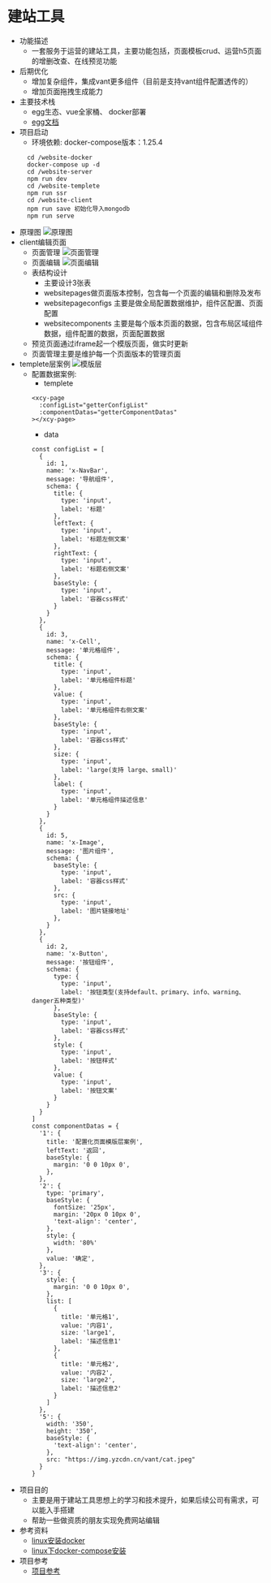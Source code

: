 # 建站工具
+ 功能描述
  + 一套服务于运营的建站工具，主要功能包括，页面模板crud、运营h5页面的增删改查、在线预览功能
+ 后期优化
  + 增加复杂组件，集成vant更多组件（目前是支持vant组件配置透传的）
  + 增加页面拖拽生成能力
+ 主要技术栈
  + egg生态、vue全家桶、 docker部署
  + [egg文档](https://eggjs.github.io/)
+ 项目启动
  + 环境依赖: docker-compose版本：1.25.4
  ```
    cd /website-docker
    docker-compose up -d
    cd /website-server
    npm run dev
    cd /website-templete
    npm run ssr
    cd /website-client
    npm run save 初始化导入mongodb
    npm run serve
  ```
+ 原理图
  ![原理图](https://graph.baidu.com/resource/121d6d73565c34b6e4c6101585895640.jpg)
+ client编辑页面
  + 页面管理
  ![页面管理](https://graph.baidu.com/resource/121dbedafa7d0e446675401586052268.jpg)
  + 页面编辑
  ![页面编辑](https://graph.baidu.com/resource/121644244960de12fd58f01586052325.jpg)
  + 表结构设计
    + 主要设计3张表
    + websitepages做页面版本控制，包含每一个页面的编辑和删除及发布
    + websitepageconfigs 主要是做全局配置数据维护，组件区配置、页面配置
    + websitecomponents 主要是每个版本页面的数据，包含布局区域组件数据，组件配置的数据，页面配置数据
  + 预览页面通过iframe起一个模版页面，做实时更新
  + 页面管理主要是维护每一个页面版本的管理页面
+ templete层案例
  ![模版层](https://graph.baidu.com/resource/12141f6ffd6382b19adaf01585895653.jpg)
  + 配置数据案例:
    + templete
    ```
    <xcy-page
      :configList="getterConfigList"
      :componentDatas="getterComponentDatas"
    ></xcy-page>
    ```
    + data
    ```
    const configList = [
      {
        id: 1,
        name: 'x-NavBar',
        message: '导航组件',
        schema: {
          title: {
            type: 'input',
            label: '标题'
          },
          leftText: {
            type: 'input',
            label: '标题左侧文案'
          },
          rightText: {
            type: 'input',
            label: '标题右侧文案'
          },
          baseStyle: {
            type: 'input',
            label: '容器css样式'
          }
        }
      },
      {
        id: 3,
        name: 'x-Cell',
        message: '单元格组件',
        schema: {
          title: {
            type: 'input',
            label: '单元格组件标题'
          },
          value: {
            type: 'input',
            label: '单元格组件右侧文案'
          },
          baseStyle: {
            type: 'input',
            label: '容器css样式'
          },
          size: {
            type: 'input',
            label: 'large(支持 large、small)'
          },
          label: {
            type: 'input',
            label: '单元格组件描述信息'
          }
        }
      },
      {
        id: 5,
        name: 'x-Image',
        message: '图片组件',
        schema: {
          baseStyle: {
            type: 'input',
            label: '容器css样式'
          },
          src: {
            type: 'input',
            label: '图片链接地址'
          },
        }
      },
      {
        id: 2,
        name: 'x-Button',
        message: '按钮组件',
        schema: {
          type: {
            type: 'input',
            label: '按钮类型(支持default、primary、info、warning、danger五种类型)'
          },
          baseStyle: {
            type: 'input',
            label: '容器css样式'
          },
          style: {
            type: 'input',
            label: '按钮样式'
          },
          value: {
            type: 'input',
            label: '按钮文案'
          }
        }
      }
    ]
    const componentDatas = {
      '1': {
        title: '配置化页面模版层案例',
        leftText: '返回',
        baseStyle: {
          margin: '0 0 10px 0',
        },
      },
      '2': {
        type: 'primary',
        baseStyle: {
          fontSize: '25px',
          margin: '20px 0 10px 0',
          'text-align': 'center',
        },
        style: {
          width: '80%'
        },
        value: '确定',
      },
      '3': {
        style: {
          margin: '0 0 10px 0',
        },
        list: [
          {
            title: '单元格1',
            value: '内容1',
            size: 'large1',
            label: '描述信息1'
          },
          {
            title: '单元格2',
            value: '内容2',
            size: 'large2',
            label: '描述信息2'
          }
        ]
      },
      '5': {
        width: '350',
        height: '350',
        baseStyle: {
          'text-align': 'center',
        },
        src: "https://img.yzcdn.cn/vant/cat.jpeg"
      }
    }
    ```
+ 项目目的
  + 主要是用于建站工具思想上的学习和技术提升，如果后续公司有需求，可以能入手搭建
  + 帮助一些做资质的朋友实现免费网站编辑
+ 参考资料
  + [linux安装docker](https://www.jianshu.com/p/2dae7b13ce2f)
  + [linux下docker-compose安装](https://www.cnblogs.com/tsbing/p/11442175.html)
+ 项目参考
  + [项目参考](https://github.com/page-pipepline/pipeline-editor)